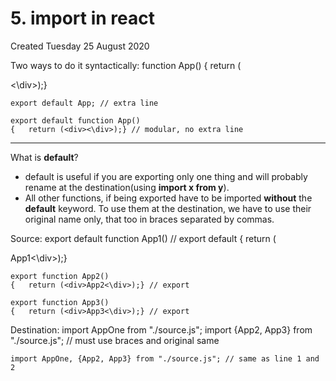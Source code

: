 # 5. import in react
Created Tuesday 25 August 2020

Two ways to do it syntactically:
	function App()
	{	return (<div><\div>);}
	
	export default App; // extra line

	export default function App()
	{	return (<div><\div>);} // modular, no extra line


*****

What is **default**?

* default is useful if you are exporting only one thing and will probably rename at the destination(using **import x from y**). 
* All other functions, if being exported have to be imported **without** the **default** keyword. To use them at the destination, we have to use their original name only, that too in braces separated by commas.

Source:
	export default function App1() // export default
	{	return (<div>App1<\div>);}
	
	export function App2()
	{	return (<div>App2<\div>);} // export
	
	export function App3()
	{	return (<div>App3<\div>);} // export

Destination:
	import AppOne from "./source.js";
	import {App2, App3} from "./source.js"; // must use braces and original same
	
	import AppOne, {App2, App3} from "./source.js"; // same as line 1 and 2

